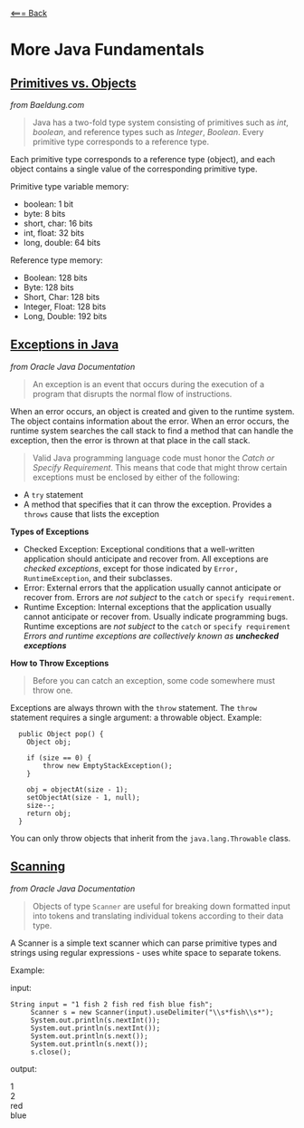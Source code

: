 [<=== Back](README.md)

# More Java Fundamentals

## [Primitives vs. Objects](https://www.baeldung.com/java-primitives-vs-objects)
*from Baeldung.com*

> Java has a two-fold type system consisting of primitives such as *int*, *boolean*, and reference types such as *Integer*, *Boolean*. Every primitive type corresponds to a reference type.

Each primitive type corresponds to a reference type (object), and each object contains a single value of the corresponding primitive type.

Primitive type variable memory:
- boolean: 1 bit
- byte: 8 bits
- short, char: 16 bits
- int, float: 32 bits
- long, double: 64 bits

Reference type memory:
- Boolean: 128 bits
- Byte: 128 bits
- Short, Char: 128 bits
- Integer, Float: 128 bits
- Long, Double: 192 bits

## [Exceptions in Java](https://docs.oracle.com/javase/tutorial/essential/exceptions/index.html)
*from Oracle Java Documentation*

> An exception is an event that occurs during the execution of a program that disrupts the normal flow of instructions.

When an error occurs, an object is created and given to the runtime system. The object contains information about the error.
When an error occurs, the runtime system searches the call stack to find a method that can handle the exception, then the error is thrown at that place in the call stack.

> Valid Java programming language code must honor the *Catch or Specify Requirement*. This means that code that might throw certain exceptions must be enclosed by either of the following:
  - A `try` statement
  - A method that specifies that it can throw the exception. Provides a `throws` cause that lists the exception

  **Types of Exceptions**

  - Checked Exception: Exceptional conditions that a well-written application should anticipate and recover from. All exceptions are *checked exceptions*, except for those indicated by `Error, RuntimeException`, and their subclasses.
  - Error: External errors that the application usually cannot anticipate or recover from. Errors are *not subject* to the `catch` or `specify requirement`.
  - Runtime Exception: Internal exceptions that the application usually cannot anticipate or recover from. Usually indicate programming bugs. Runtime exceptions are *not subject* to the `catch` or `specify requirement`
  *Errors and runtime exceptions are collectively known as **unchecked exceptions***

  **How to Throw Exceptions**

  > Before you can catch an exception, some code somewhere must throw one.

  Exceptions are always thrown with the `throw` statement. The `throw` statement requires a single argument: a throwable object. Example:

```
  public Object pop() {   
    Object obj;   
    
    if (size == 0) {   
        throw new EmptyStackException();   
    }   
   
    obj = objectAt(size - 1);   
    setObjectAt(size - 1, null);   
    size--;   
    return obj;   
  }   
```

You can only throw objects that inherit from the `java.lang.Throwable` class.

## [Scanning](https://docs.oracle.com/javase/tutorial/essential/io/scanning.html)
*from Oracle Java Documentation*

> Objects of type `Scanner` are useful for breaking down formatted input into tokens and translating individual tokens according to their data type.

A Scanner is a simple text scanner which can parse primitive types and strings using regular expressions - uses white space to separate tokens.

Example:

input:
```
String input = "1 fish 2 fish red fish blue fish";
     Scanner s = new Scanner(input).useDelimiter("\\s*fish\\s*");
     System.out.println(s.nextInt());
     System.out.println(s.nextInt());
     System.out.println(s.next());
     System.out.println(s.next());
     s.close();
```
output:

1   
2   
red   
blue   